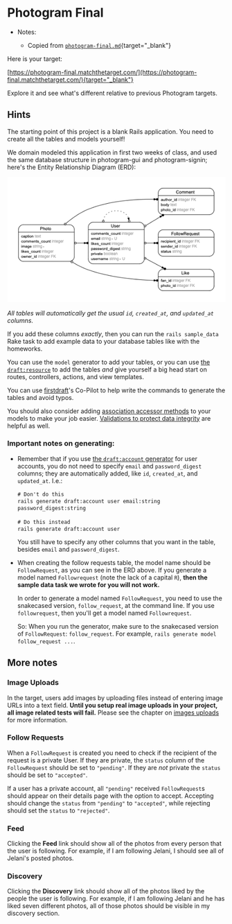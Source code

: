 # Photogram Final

- Notes:

  - Copied from [`photogram-final.md`](https://github.com/firstdraft/appdev-chapters/blob/benp-edits/photogram-final.md){target="_blank"}

Here is your target:

[https://photogram-final.matchthetarget.com/](https://photogram-final.matchthetarget.com/){target="_blank"}

Explore it and see what's different relative to previous Photogram targets.

## Hints

The starting point of this project is a blank Rails application. You need to create all the tables and models yourself!

We domain modeled this application in first two weeks of class, and used the same database structure in photogram-gui and photogram-signin; here's the Entity Relationship Diagram (ERD):

![](assets/photogram-final/photogram-final-erd.png)

_All tables will automatically get the usual `id`, `created_at`, and `updated_at` columns._

If you add these columns _exactly_, then you can run the `rails sample_data` Rake task to add example data to your database tables like with the homeworks.

You can use the `model` generator to add your tables, or you can use [the `draft:resource`](https://chapters.firstdraft.com/chapters/773) to add the tables _and_ give yourself a big head start on routes, controllers, actions, and view templates.

You can use [firstdraft](http://firstdraft.com/)'s Co-Pilot to help write the commands to generate the tables and avoid typos.

You should also consider adding [association accessor methods](https://association-accessors.firstdraft.com/) to your models to make your job easier. [Validations to protect data integrity](https://chapters.firstdraft.com/chapters/845) are helpful as well.

### Important notes on generating:

 - Remember that if you use [the `draft:account` generator](https://chapters.firstdraft.com/chapters/888) for user accounts, you do not need to specify `email` and `password_digest` columns; they are automatically added, like `id`, `created_at`, and `updated_at`. I.e.:

    ```
    # Don't do this
    rails generate draft:account user email:string password_digest:string

    # Do this instead
    rails generate draft:account user
    ```

    You still have to specify any other columns that you want in the table, besides `email` and `password_digest`.

 - When creating the follow requests table, the model name should be `FollowRequest`, as you can see in the ERD above. If you generate a model named `Followrequest` (note the lack of a capital `R`), **then the sample data task we wrote for you will not work.**

    In order to generate a model named `FollowRequest`, you need to use the snakecased version, `follow_request`, at the command line. If you use `followrequest`, then you'll get a model named `Followrequest`.
 
    So: When you run the generator, make sure to the snakecased version of `FollowRequest`: `follow_request`. For example, `rails generate model follow_request ...`.

## More notes

### Image Uploads

In the target, users add images by uploading files instead of entering image URLs into a text field. **Until you setup real image uploads in your project, all image related tests will fail.** Please see the chapter on [images uploads](https://chapters.firstdraft.com/chapters/790) for more information.

### Follow Requests

When a `FollowRequest` is created you need to check if the recipient of the request is a private User. If they are private, the `status` column of the `FollowRequest` should be set to `"pending"`. If they are _not_ private the `status` should be set to `"accepted"`.

If a user has a private account, all `"pending"` received `FollowRequest`s should appear on their details page with the option to accept. Accepting should change the `status` from `"pending"` to `"accepted"`, while rejecting should set the `status` to `"rejected"`.

### Feed 

Clicking the **Feed** link should show all of the photos from every person that the user is following. For example, if I am following Jelani, I should see all of Jelani's posted photos. 

### Discovery

Clicking the **Discovery** link should show all of the photos liked by the people the user is following. For example, if I am following Jelani and he has liked seven different photos, all of those photos should be visible in my discovery section. 
